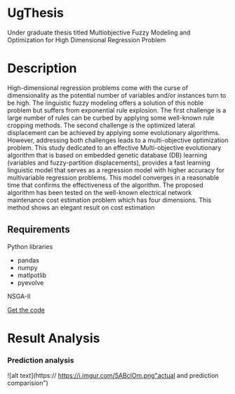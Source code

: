 # UgThesis
Under graduate thesis titled Multiobjective Fuzzy Modeling and Optimization for High Dimensional Regression Problem
# Description

High-dimensional regression problems come with the curse of dimensionality as the potential number of variables and/or instances turn to be high. The linguistic fuzzy modeling offers a solution of this noble problem but suffers from exponential rule explosion. The first challenge is a large number of rules can be curbed by applying some well-known rule cropping methods. The second challenge is the optimized lateral displacement can be achieved by applying some evolutionary algorithms. However, addressing both challenges leads to a multi-objective optimization problem. This study dedicated to an effective Multi-objective evolutionary algorithm that is based on embedded genetic database (DB) learning (variables and fuzzy-partition displacements), provides a fast learning linguistic model that serves as a regression model with higher accuracy for multivariable regression problems. This model converges in a reasonable time that confirms the effectiveness of the algorithm. The proposed algorithm has been tested on the well-known electrical network maintenance cost estimation problem which has four dimensions. This method shows an elegant result on cost estimation

## Requirements 
Python libraries
- pandas
- numpy
- matlpotlib
- pyevolve

NSGA-II 

[Get the code](https://www.iitk.ac.in/kangal/codes.shtml)


# Result Analysis 

### Prediction analysis
![alt text](https:// https://i.imgur.com/5ABclOm.png"actual and prediction comparision")


